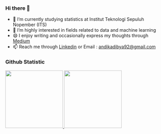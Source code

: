 ### Hi there 👋



- 🔭 I’m currently studying statistics at Institut Teknologi Sepuluh Nopember (ITS)
- 🌱 I’m highly interested in fields related to data and machine learning
- 😄 I enjoy writing and occasionally express my thoughts through [Medium](https://medium.com/@andikadibya76)
- 📫 Reach me through [Linkedin](https://linkedin.com/in/andikadibya) or Email : andikadibya92@gmail.com
     
  

### Github Statistic
<p align="left">
<a href="https://github.com/andikadibyaa">
  <img height="180em" src="https://github-readme-stats-eight-theta.vercel.app/api?username=andikadibyaa&show_icons=true&theme=algolia&include_all_commits=true&count_private=true"/>
  <img height="180em" src="https://github-readme-stats-eight-theta.vercel.app/api/top-langs/?username=andikadibyaa&theme=algolia"/>
</a>
</p>
